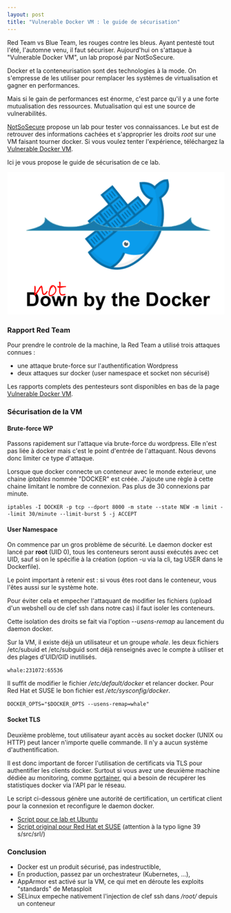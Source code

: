 ```yaml
---
layout: post
title: "Vulnerable Docker VM : le guide de sécurisation"
---
```


Red Team vs Blue Team, les rouges contre les bleus. Ayant pentesté tout l'été, l'automne venu, il faut sécuriser.
Aujourd'hui on s'attaque à "Vulnerable Docker VM", un lab proposé par NotSoSecure.

Docker et la conteneurisation sont des technologies à la mode.
On s'empresse de les utiliser pour remplacer les systèmes de virtualisation et gagner en performances.

Mais si le gain de performances est énorme, c'est parce qu'il y a une forte mutualisation des ressources. Mutualisation qui est une source de vulnerabilités.

[NotSoSecure](https://www.notsosecure.com/) propose un lab pour tester vos connaissances.
Le but est de retrouver des informations cachées et s'approprier les droits _root_ sur une VM faisant tourner docker.
Si vous voulez tenter l'expérience, téléchargez la [Vulnerable Docker VM](https://www.notsosecure.com/vulnerable-docker-vm/).

Ici je vous propose le guide de sécurisation de ce lab.

![Down whale](/images/vulnerable-docker-vm/drown-whale.png)

### Rapport Red Team

Pour prendre le controle de la machine, la Red Team a utilisé trois attaques connues :

 - une attaque brute-force sur l'authentification Wordpress
 - deux attaques sur docker (user namespace et socket non sécurisé)

Les rapports complets des pentesteurs sont disponibles en bas de la page [Vulnerable Docker VM](https://www.notsosecure.com/vulnerable-docker-vm/).

### Sécurisation de la VM

#### Brute-force WP

Passons rapidement sur l'attaque via brute-force du wordpress. Elle n'est pas liée à docker mais c'est le point d'entrée de l'attaquant. Nous devons donc limiter ce type d'attaque.

Lorsque que docker connecte un conteneur avec le monde exterieur, une chaine _iptables_ nommée "DOCKER" est créée. J'ajoute une règle à cette chaine limitant le nombre de connexion. Pas plus de 30 connexions par minute.

    iptables -I DOCKER -p tcp --dport 8000 -m state --state NEW -m limit --limit 30/minute --limit-burst 5 -j ACCEPT

#### User Namespace

On commence par un gros problème de sécurité. Le daemon docker est lancé par __root__ (UID 0), tous les conteneurs seront aussi exécutés avec cet UID, sauf si on le spécifie à la création (option -u via la cli, tag USER dans le Dockerfile).

Le point important à retenir est : si vous êtes root dans le conteneur, vous l'êtes aussi sur le système hote.

Pour éviter cela et empecher l'attaquant de modifier les fichiers (upload d'un webshell ou de clef ssh dans notre cas) il faut isoler les conteneurs.

Cette isolation des droits se fait via l'option _--usens-remap_ au lancement du daemon docker.

Sur la VM, il existe déjà un utilisateur et un groupe _whale_. les deux fichiers /etc/subuid et /etc/subguid sont déjà renseignés avec le compte à utiliser et des plages d'UID/GID inutilisés.

    whale:231072:65536

Il suffit de modifier le fichier _/etc/default/docker_ et relancer docker. Pour Red Hat et SUSE le bon fichier est _/etc/sysconfig/docker_.

    DOCKER_OPTS="$DOCKER_OPTS --usens-remap=whale"

#### Socket TLS

Deuxième problème, tout utilisateur ayant accès au socket docker (UNIX ou HTTP) peut lancer n'importe quelle commande. Il n'y a aucun système d'authentification.

Il est donc important de forcer l'utilisation de certificats via TLS pour authentifier les clients docker. Surtout si vous avez une deuxième machine dédiée au monitoring, comme [portainer](https://portainer.io/), qui a besoin de récupérer les statistiques docker via l'API par le réseau.

Le script ci-dessous génère une autorité de certification, un certificat client pour la connexion et reconfigure le daemon docker.

 - [Script pour ce lab et Ubuntu](https://gist.github.com/bdekany/0d6b1053a07ba15da95a4f10d50c3d54)
 - [Script original pour Red Hat et SUSE](https://gist.github.com/Stono/7e6fed13cfd79598eb15) (attention à la typo ligne 39 s/src/srl/)

### Conclusion

 - Docker est un produit sécurisé, pas indestructible,
 - En production, passez par un orchestrateur (Kubernetes, ...),
 - AppArmor est activé sur la VM, ce qui met en déroute les exploits "standards" de Metasploit
 - SELinux empeche nativement l'injection de clef ssh dans _/root/_ depuis un conteneur
